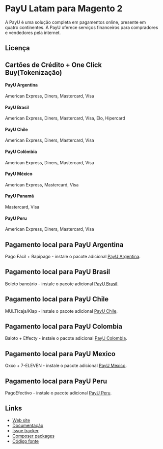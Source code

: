 # PayU Latam para Magento 2

A PayU é uma solução completa em pagamentos online, presente em quatro continentes. A PayU oferece serviços financeiros para compradores e vendedores pela internet.

## Licença

## Cartões de Crédito + One Click Buy(Tokenização)

#### PayU Argentina
American Express, Diners, Mastercard, Visa

#### PayU Brasil
American Express, Diners, Mastercard, Visa, Elo, Hipercard

#### PayU Chile
American Express, Diners, Mastercard, Visa

#### PayU Colômbia
American Express, Diners, Mastercard, Visa

#### PayU México
American Express, Mastercard, Visa

#### PayU Panamá
Mastercard, Visa

#### PayU Peru
American Express, Diners, Mastercard, Visa

## Pagamento local para PayU Argentina
Pago Fácil + Rapipago - instale o pacote adicional [PayU Argentina](https://github.com/eloom/module-payu-ar).

## Pagamento local para PayU Brasil
Boleto bancário - instale o pacote adicional [PayU Brasil](https://github.com/eloom/module-payu-br).

## Pagamento local para PayU Chile
MULTIcaja/Klap - instale o pacote adicional [PayU Chile](https://github.com/eloom/module-payu-cl).

## Pagamento local para PayU Colombia
Baloto + Effecty - instale o pacote adicional [PayU Colombia](https://github.com/eloom/module-payu-co).

## Pagamento local para PayU Mexico
Oxxo + 7-ELEVEN - instale o pacote adicional [PayU Mexico](https://github.com/eloom/module-payu-mx).

## Pagamento local para PayU Peru
PagoEfectivo - instale o pacote adicional [PayU Peru](https://github.com/eloom/module-payu-pe).

## Links

* [Web site](https://eloom.tech/payu-latam)
* [Documentação](https://docs.eloom.tech/payu-latam)
* [Issue tracker](https://github.com/eloom/module-payu/issues)
* [Composer packages](https://packagist.org/packages/eloom/module-payu)
* [Código fonte](https://github.com/eloom/module-payu)